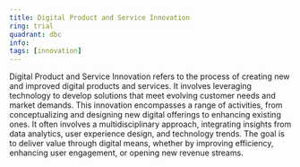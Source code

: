 ```yaml
---
title: Digital Product and Service Innovation
ring: trial
quadrant: dbc
info:
tags: [innovation]
---
```


Digital Product and Service Innovation refers to the process of creating new and improved digital products and services. It involves leveraging technology to develop solutions that meet evolving customer needs and market demands. This innovation encompasses a range of activities, from conceptualizing and designing new digital offerings to enhancing existing ones. It often involves a multidisciplinary approach, integrating insights from data analytics, user experience design, and technology trends. The goal is to deliver value through digital means, whether by improving efficiency, enhancing user engagement, or opening new revenue streams.
